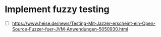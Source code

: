 # Implement fuzzy testing
* [ ] https://www.heise.de/news/Testing-Mit-Jazzer-erscheint-ein-Open-Source-Fuzzer-fuer-JVM-Anwendungen-5050930.html